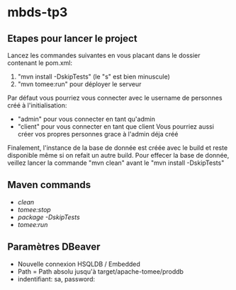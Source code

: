 # mbds-tp3

## Etapes pour lancer le project
Lancez les commandes suivantes en vous placant dans le dossier contenant le pom.xml:
1) "mvn install -DskipTests" (le "s" est bien minuscule)
2) "mvn tomee:run" pour déployer le serveur

Par défaut vous pourriez vous connecter avec le username de personnes créé à l'initialisation:
- "admin" pour vous connecter en tant qu'admin
- "client" pour vous connecter en tant que client
Vous pourriez aussi créer vos propres personnes grace à l'admin déja créé

Finalement, l'instance de la base de donnée est créée avec le build et reste
disponible même si on refait un autre build.
Pour effecer la base de donnée, veillez lancer la commande "mvn clean"
avant le "mvn install -DskipTests"

## Maven commands
- *clean*
- *tomee:stop*
- *package -DskipTests*
- *tomee:run*<br/>

## Paramètres DBeaver
- Nouvelle connexion HSQLDB / Embedded
- Path = Path absolu jusqu'à target/apache-tomee/proddb
- indentifiant: sa, password: <vide>